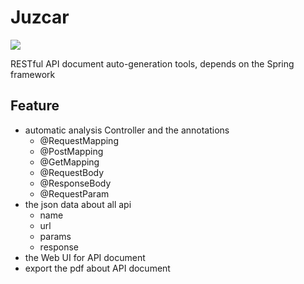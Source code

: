 # Juzcar

[![](https://jitpack.io/v/Ericwyn/Juzcar.svg)](https://jitpack.io/#Ericwyn/Juzcar)

RESTful API document auto-generation tools, depends on the Spring framework

## Feature
 - automatic analysis Controller and the annotations
    - @RequestMapping
    - @PostMapping
    - @GetMapping
    - @RequestBody
    - @ResponseBody
    - @RequestParam
 - the json data about all api
    - name
    - url
    - params
    - response
 - the Web UI for API document
 - export the pdf about API document